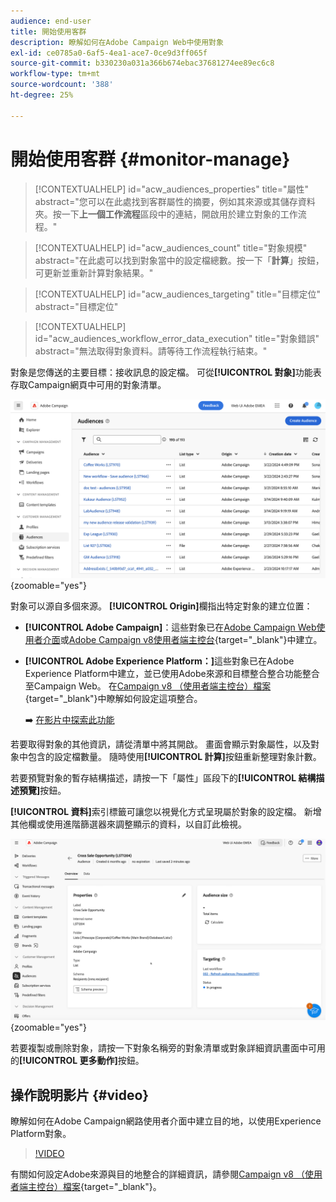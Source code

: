 ```yaml
---
audience: end-user
title: 開始使用客群
description: 瞭解如何在Adobe Campaign Web中使用對象
exl-id: ce0785a0-6af5-4ea1-ace7-0ce9d3ff065f
source-git-commit: b330230a031a366b674ebac37681274ee89ec6c8
workflow-type: tm+mt
source-wordcount: '388'
ht-degree: 25%

---
```


# 開始使用客群 {#monitor-manage}

>[!CONTEXTUALHELP]
>id="acw_audiences_properties"
>title="屬性"
>abstract="您可以在此處找到客群屬性的摘要，例如其來源或其儲存資料夾。按一下&#x200B;**上一個工作流程**&#x200B;區段中的連結，開啟用於建立對象的工作流程。"

>[!CONTEXTUALHELP]
>id="acw_audiences_count"
>title="對象規模"
>abstract="在此處可以找到對象當中的設定檔總數。按一下「**計算**」按鈕，可更新並重新計算對象結果。"

>[!CONTEXTUALHELP]
>id="acw_audiences_targeting"
>title="目標定位"
>abstract="目標定位"

>[!CONTEXTUALHELP]
>id="acw_audiences_workflow_error_data_execution"
>title="對象錯誤"
>abstract="無法取得對象資料。請等待工作流程執行結束。"

對象是您傳送的主要目標：接收訊息的設定檔。 可從&#x200B;**[!UICONTROL 對象]**&#x200B;功能表存取Campaign網頁中可用的對象清單。

![熒幕擷圖顯示Campaign網頁上可用的對象清單。](assets/audiences-list.png){zoomable="yes"}

對象可以源自多個來源。 **[!UICONTROL Origin]**&#x200B;欄指出特定對象的建立位置：

* **[!UICONTROL Adobe Campaign]**：這些對象已在[Adobe Campaign Web使用者介面](create-audience.md)或[Adobe Campaign v8使用者端主控台](https://experienceleague.adobe.com/docs/campaign/campaign-v8/audience/create-audiences/create-audiences.html?lang=zh-Hant){target="_blank"}中建立。

* **[!UICONTROL Adobe Experience Platform：]**&#x200B;這些對象已在Adobe Experience Platform中建立，並已使用Adobe來源和目標整合整合功能整合至Campaign Web。 在[Campaign v8 （使用者端主控台）檔案](https://experienceleague.adobe.com/docs/campaign/campaign-v8/connect/ac-aep/ac-aep.html?lang=zh-Hant){target="_blank"}中瞭解如何設定這項整合。

  ➡️ [在影片中探索此功能](#video)

若要取得對象的其他資訊，請從清單中將其開啟。 畫面會顯示對象屬性，以及對象中包含的設定檔數量。 隨時使用&#x200B;**[!UICONTROL 計算]**&#x200B;按鈕重新整理對象計數。

若要預覽對象的暫存結構描述，請按一下「屬性」區段下的&#x200B;**[!UICONTROL 結構描述預覽]**&#x200B;按鈕。

**[!UICONTROL 資料]**&#x200B;索引標籤可讓您以視覺化方式呈現屬於對象的設定檔。 新增其他欄或使用進階篩選器來調整顯示的資料，以自訂此檢視。

![熒幕擷圖顯示對象詳細資料，包括設定檔和自訂選項。](assets/audiences-details.png){zoomable="yes"}

若要複製或刪除對象，請按一下對象名稱旁的對象清單或對象詳細資訊畫面中可用的&#x200B;**[!UICONTROL 更多動作]**&#x200B;按鈕。

## 操作說明影片 {#video}

瞭解如何在Adobe Campaign網路使用者介面中建立目的地，以使用Experience Platform對象。

>[!VIDEO](https://video.tv.adobe.com/v/3427635?quality=12)

有關如何設定Adobe來源與目的地整合的詳細資訊，請參閱[Campaign v8 （使用者端主控台）檔案](https://experienceleague.adobe.com/docs/campaign/campaign-v8/connect/ac-aep/ac-aep.html?lang=zh-Hant){target="_blank"}。
